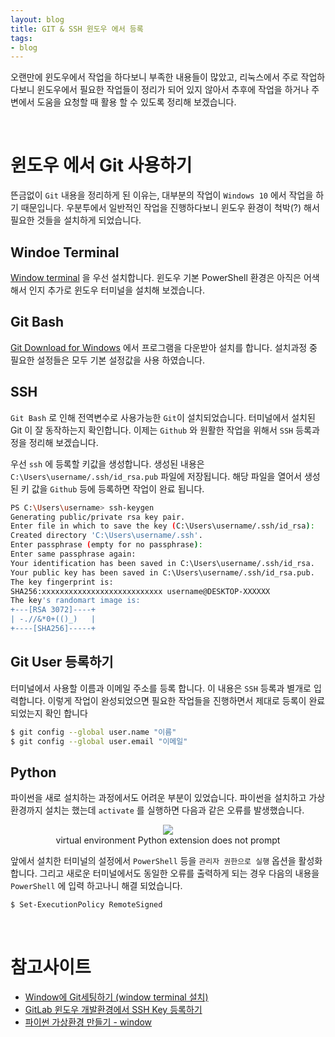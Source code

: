```yaml
---
layout: blog
title: GIT & SSH 윈도우 에서 등록
tags: 
- blog
---
```


오랜만에 윈도우에서 작업을 하다보니 부족한 내용들이 많았고, 리눅스에서 주로 작업하다보니 윈도우에서 필요한 작업들이 정리가 되어 있지 않아서 추후에 작업을 하거나 주변에서 도움을 요청할 때 활용 할 수 있도록 정리해 보겠습니다.

<br/>

# 윈도우 에서 Git 사용하기
뜬금없이 `Git` 내용을 정리하게 된 이유는, 대부분의 작업이 `Windows 10` 에서 작업을 하기 때문입니다. 우분투에서 일반적인 작업을 진행하다보니 윈도우 환경이 척박(?) 해서 필요한 것들을 설치하게 되었습니다.

## Windoe Terminal
[Window terminal](https://docs.microsoft.com/ko-kr/windows/terminal/install) 을 우선 설치합니다. 윈도우 기본 PowerShell 환경은 아직은 어색해서 인지 추가로 윈도우 터미널을 설치해 보겠습니다.

## Git Bash
[Git Download for Windows](https://git-scm.com/download/win) 에서 프로그램을 다운받아 설치를 합니다. 설치과정 중 필요한 설정들은 모두 기본 설정값을 사용 하였습니다.

## SSH
`Git Bash` 로 인해 전역변수로 사용가능한 `Git`이 설치되었습니다. 터미널에서 설치된 Git 이 잘 동작하는지 확인합니다. 이제는 `Github` 와 원활한 작업을 위해서 `SSH` 등록과정을 정리해 보겠습니다.

우선 `ssh` 에 등록할 키값을 생성합니다. 생성된 내용은 `C:\Users\username/.ssh/id_rsa.pub` 파일에 저장됩니다. 해당 파일을 열어서 생성된 키 값을 `Github` 등에 등록하면 작업이 완료 됩니다.
```bash
PS C:\Users\username> ssh-keygen
Generating public/private rsa key pair.
Enter file in which to save the key (C:\Users\username/.ssh/id_rsa):
Created directory 'C:\Users\username/.ssh'.
Enter passphrase (empty for no passphrase):
Enter same passphrase again:
Your identification has been saved in C:\Users\username/.ssh/id_rsa.
Your public key has been saved in C:\Users\username/.ssh/id_rsa.pub.
The key fingerprint is:
SHA256:xxxxxxxxxxxxxxxxxxxxxxxxxxx username@DESKTOP-XXXXXX
The key's randomart image is:
+---[RSA 3072]----+
| -.//&*0+(()_)   |
+----[SHA256]-----+
```

## Git User 등록하기
터미널에서 사용할 이름과 이메일 주소를 등록 합니다. 이 내용은 `SSH` 등록과 별개로 입력합니다. 이렇게 작업이 완성되었으면 필요한 작업들을 진행하면서 제대로 등록이 완료 되었는지 확인 합니다
```bash
$ git config --global user.name "이름"
$ git config --global user.email "이메일"
```

## Python
파이썬을 새로 설치하는 과정에서도 어려운 부분이 있었습니다. 파이썬을 설치하고 가상환경까지 설치는 했는데 `activate` 를 실행하면 다음과 같은 오류를 발생했습니다.

<div style="text-align: center;">
  <figure class="align-center">
    <img src="{{site.baseurl}}/assets/linux/venv-py.png">
    <figcaption>virtual environment Python extension does not prompt</figcaption>
  </figure>
</div>

앞에서 설치한 터미널의 설정에서 `PowerShell` 등을 `관리자 권한으로 실행` 옵션을 활성화 합니다. 그리고 새로운 터미널에서도 동일한 오류를 출력하게 되는 경우 다음의 내용을 `PowerShell` 에 입력 하고나니 해결 되었습니다.

```bash
$ Set-ExecutionPolicy RemoteSigned
```

<br/>

# 참고사이트
- [Window에 Git세팅하기 (window terminal 설치)](https://kangdanne.tistory.com/215)
- [GitLab 윈도우 개발환경에서 SSH Key 등록하기](https://wylee-developer.tistory.com/54)
- [파이썬 가상환경 만들기 - window](https://velog.io/@tls0506/Windows-Python-%ED%99%98%EA%B2%BD-%EC%84%A4%EC%A0%95-venv-%EA%B0%80%EC%83%81-%ED%99%98%EA%B2%BD-formattor-linter)